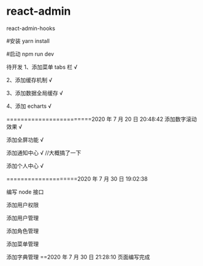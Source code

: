 <!-- @format -->

# react-admin

react-admin-hooks

#安装
yarn install

#启动
npm run dev

待开发
1、添加菜单 tabs 栏 √

2、添加缓存机制 √

3、添加数据全局缓存 √

4、添加 echarts √

========================2020 年 7 月 20 日 20:48:42
添加数字滚动效果 √

添加全屏功能 √

添加通知中心 √ //大概搞了一下

添加个人中心 √

====================2020 年 7 月 30 日 19:02:38

编写 node 接口

添加用户权限

添加用户管理

添加角色管理

添加菜单管理

添加字典管理 ==2020 年 7 月 30 日 21:28:10 页面编写完成

